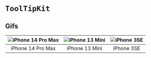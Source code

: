 
# ``ToolTipKit``

## Gifs

| ![iPhone 14 Pro Max](iphone14promax)               | ![iPhone 13 Mini](iphone13mini)     | ![iPhone 3SE](iphone3se)                                                      |
|:--------------------------------------------------:|:-----------------------------------:|:---------------------------------------------------------------------------------:|
|               iPhone 14 Pro Max                    |            iPhone 13 Mini           |                                  iPhone 3SE                                   |
